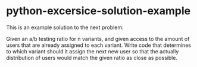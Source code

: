 # python-excersice-solution-example

This is an example solution to the next problem:

Given an a/b testing ratio for n variants, and given access to the amount of users
that are already assigned to each variant. Write code that determines to which variant
should it assign the next new user so that the actually distribution of users would
match the given ratio as close as possible.
